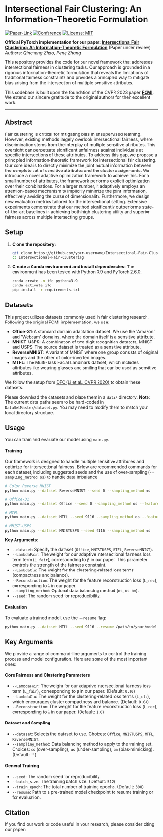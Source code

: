 # Intersectional Fair Clustering: An Information-Theoretic Formulation

[![Paper-Link](https://img.shields.io/badge/Paper-Coming%20Soon-blue)](https://arxiv.org/abs/your_paper_id) <!-- Replace with your paper link once available -->
[![Conference](https://img.shields.io/badge/AAAI-2026-blue)](https://aaai.org/Conferences/AAAI-26/)
[![License: MIT](https://img.shields.io/badge/License-MIT-yellow.svg)](https://opensource.org/licenses/MIT)

**Official PyTorch implementation for our paper: [Intersectional Fair Clustering: An Information-Theoretic Formulation](https://arxiv.org/abs/your_paper_id)** (Paper under review)  
*Authors: Qincheng Zhao, Peng Zhang*

This repository provides the code for our novel framework that addresses intersectional fairness in clustering tasks. Our approach is grounded in a rigorous information-theoretic formulation that reveals the limitations of traditional fairness constraints and provides a principled way to mitigate bias arising from the intersection of multiple sensitive attributes.

This codebase is built upon the foundation of the CVPR 2023 paper **[FCMI](https://github.com/PengxinZeng/2023-CVPR-FCMI)**. We extend our sincere gratitude to the original authors for their excellent work.

---

## Abstract

Fair clustering is critical for mitigating bias in unsupervised learning. However, existing methods largely overlook intersectional fairness, where discrimination stems from the interplay of multiple sensitive attributes. This oversight can perpetuate significant unfairness against individuals at specific intersections of these attributes. To address this gap, we propose a principled information-theoretic framework for intersectional fair clustering. Our core idea is to directly minimize the joint mutual information between the complete set of sensitive attributes and the cluster assignments. We introduce a novel adaptive optimization framework to achieve this. For a small number of attributes, the framework performs explicit optimization over their combinations. For a larger number, it adaptively employs an attention-based mechanism to implicitly minimize the joint information, effectively avoiding the curse of dimensionality. Furthermore, we design new evaluation metrics tailored for the intersectional setting. Extensive experiments demonstrate that our method significantly outperforms state-of-the-art baselines in achieving both high clustering utility and superior fairness across multiple intersecting groups.

## Setup

1.  **Clone the repository:**
    ```bash
    git clone https://github.com/your-username/Intersectional-Fair-Clustering.git
    cd Intersectional-Fair-Clustering
    ```

2.  **Create a Conda environment and install dependencies:**
    The environment has been tested with Python 3.9 and PyTorch 2.6.0.
    ```bash
    conda create -n ifc python=3.9
    conda activate ifc
    pip install -r requirements.txt
    ```

## Datasets

This project utilizes datasets commonly used in fair clustering research. Following the original FCMI implementation, we use:

*   **Office-31**: A standard domain adaptation dataset. We use the 'Amazon' and 'Webcam' domains, where the domain itself is a sensitive attribute.
*   **MNIST-USPS**: A combination of two digit recognition datasets, MNIST and USPS. The source dataset is treated as a sensitive attribute.
*   **ReverseMNIST**: A variant of MNIST where one group consists of original images and the other of color-inverted images.
*   **MTFL**: The Multi-Task Facial Landmark dataset, which includes attributes like wearing glasses and smiling that can be used as sensitive attributes.

We follow the setup from [DFC (Li et al., CVPR 2020)](https://openaccess.thecvf.com/content_CVPR_2020/papers/Li_Deep_Fair_Clustering_for_Visual_Learning_CVPR_2020_paper.pdf) to obtain these datasets.

Please download the datasets and place them in a `data/` directory. **Note**: The current data paths seem to be hard-coded in `DataSetMaster/dataset.py`. You may need to modify them to match your local directory structure.

## Usage

You can train and evaluate our model using `main.py`.

#### Training

Our framework is designed to handle multiple sensitive attributes and optimize for intersectional fairness. Below are recommended commands for each dataset, including suggested seeds and the use of over-sampling (`--sampling_method os`) to handle data imbalance.

```bash
# Color Reverse MNIST
python main.py --dataset ReverseMNIST --seed 0 --sampling_method os

# Office-31
python main.py --dataset Office --seed 0 --sampling_method os --feature_extractor dinov2

# MTFL
python main.py --dataset MTFL --seed 9116 --sampling_method os --feature_extractor dinov2

# MNIST-USPS
python main.py --dataset MNISTUSPS --seed 9116 --sampling_method os
```  

**Key Arguments**:
*   `--dataset`: Specify the dataset (`Office`, `MNISTUSPS`, `MTFL`, `ReverseMNIST`).
*   `--LambdaFair`: The weight for our adaptive intersectional fairness loss term term (`L_fair`), corresponding to `β` in our paper. This parameter controls the strength of the fairness constraint.
*   `--LambdaClu`: The weight for the clustering-related loss terms (compactness and balance).
*   `--Reconstruction`: The weight for the feature reconstruction loss (`L_rec`), corresponding to `λ` in our paper.
*   `--sampling_method`: Optional data balancing method (`os`, `us`, `bm`).
*   `--seed`: The random seed for reproducibility.

#### Evaluation
To evaluate a trained model, use the `--resume` flag:
```bash
python main.py --dataset MTFL --seed 9116 --resume /path/to/your/model.pth --evaluate
```

## Key Arguments

We provide a range of command-line arguments to control the training process and model configuration. Here are some of the most important ones:

#### Core Fairness and Clustering Parameters

*   `--LambdaFair`: The weight for our adaptive intersectional fairness loss term (`L_fair`), corresponding to `β` in our paper. (Default: `0.20`)
*   `--LambdaClu`: The weight for the clustering-related loss terms (`L_clu`), which encourages cluster compactness and balance. (Default: `0.04`)
*   `--Reconstruction`: The weight for the feature reconstruction loss (`L_rec`), corresponding to `λ` in our paper. (Default: `1.0`)

#### Dataset and Sampling

*   `--dataset`: Selects the dataset to use. Choices: `Office`, `MNISTUSPS`, `MTFL`, `ReverseMNIST`.
*   `--sampling_method`: Data balancing method to apply to the training set. Choices: `os` (over-sampling), `us` (under-sampling), `bm` (bias-mimicking). (Default: `''`)

#### General Training

*   `--seed`: The random seed for reproducibility.
*   `--batch_size`: The training batch size. (Default: `512`)
*   `--train_epoch`: The total number of training epochs. (Default: `300`)
*   `--resume`: Path to a pre-trained model checkpoint to resume training or for evaluation.

## Citation

If you find our work or code useful in your research, please consider citing our paper:
```